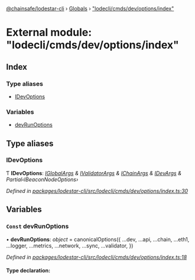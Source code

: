 [@chainsafe/lodestar-cli](../README.md) › [Globals](../globals.md) › ["lodecli/cmds/dev/options/index"](_lodecli_cmds_dev_options_index_.md)

# External module: "lodecli/cmds/dev/options/index"

## Index

### Type aliases

* [IDevOptions](_lodecli_cmds_dev_options_index_.md#idevoptions)

### Variables

* [devRunOptions](_lodecli_cmds_dev_options_index_.md#const-devrunoptions)

## Type aliases

###  IDevOptions

Ƭ **IDevOptions**: *[IGlobalArgs](../interfaces/_lodecli_options_.iglobalargs.md) & [IValidatorArgs](../interfaces/_lodecli_cmds_dev_options_validator_.ivalidatorargs.md) & [IChainArgs](../interfaces/_lodecli_cmds_dev_options_chain_.ichainargs.md) & [IDevArgs](../interfaces/_lodecli_cmds_dev_options_dev_.idevargs.md) & Partial‹IBeaconNodeOptions›*

*Defined in [packages/lodestar-cli/src/lodecli/cmds/dev/options/index.ts:30](https://github.com/ChainSafe/lodestar/blob/f41191172/packages/lodestar-cli/src/lodecli/cmds/dev/options/index.ts#L30)*

## Variables

### `Const` devRunOptions

• **devRunOptions**: *object* = canonicalOptions({
  ...dev,
  ...api,
  ...chain,
  ...eth1,
  ...logger,
  ...metrics,
  ...network,
  ...sync,
  ...validator,
})

*Defined in [packages/lodestar-cli/src/lodecli/cmds/dev/options/index.ts:18](https://github.com/ChainSafe/lodestar/blob/f41191172/packages/lodestar-cli/src/lodecli/cmds/dev/options/index.ts#L18)*

#### Type declaration:
